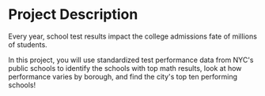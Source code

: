 # Project Description
Every year, school test results impact the college admissions fate of millions of students.

In this project, you will use standardized test performance data from NYC's public schools to identify the schools with top math results, look at how performance varies by borough, and find the city's top ten performing schools!
